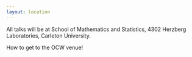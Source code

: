 ```yaml
---
layout: location
---
```


All talks will be at School of Mathematics and Statistics, 4302 Herzberg Laboratories, Carleton University.

How to get to the OCW venue!



